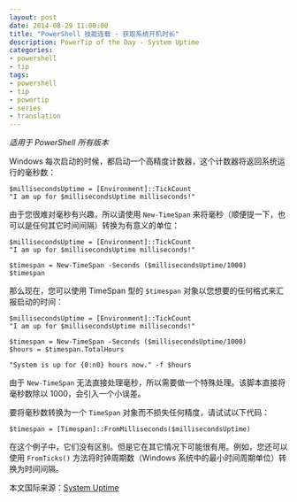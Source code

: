 ```yaml
---
layout: post
date: 2014-08-29 11:00:00
title: "PowerShell 技能连载 - 获取系统开机时长"
description: PowerTip of the Day - System Uptime
categories:
- powershell
- tip
tags:
- powershell
- tip
- powertip
- series
- translation
---
```

_适用于 PowerShell 所有版本_

Windows 每次启动的时候，都启动一个高精度计数器，这个计数器将返回系统运行的毫秒数：

    $millisecondsUptime = [Environment]::TickCount
    "I am up for $millisecondsUptime milliseconds!"

由于您很难对毫秒有兴趣，所以请使用 `New-TimeSpan` 来将毫秒（顺便提一下，也可以是任何其它时间间隔）转换为有意义的单位：

    $millisecondsUptime = [Environment]::TickCount
    "I am up for $millisecondsUptime milliseconds!"
    
    $timespan = New-TimeSpan -Seconds ($millisecondsUptime/1000)
    $timespan

那么现在，您可以使用 TimeSpan 型的 `$timespan` 对象以您想要的任何格式来汇报启动的时间：

    $millisecondsUptime = [Environment]::TickCount
    "I am up for $millisecondsUptime milliseconds!"
    
    $timespan = New-TimeSpan -Seconds ($millisecondsUptime/1000)
    $hours = $timespan.TotalHours
    
    "System is up for {0:n0} hours now." -f $hours

由于 `New-TimeSpan` 无法直接处理毫秒，所以需要做一个特殊处理。该脚本直接将毫秒数除以 1000，会引入一个小误差。

要将毫秒数转换为一个 `TimeSpan` 对象而不损失任何精度，请试试以下代码：

    $timespan = [Timespan]::FromMilliseconds($millisecondsUptime)

在这个例子中，它们没有区别。但是它在其它情况下可能很有用。例如，您还可以使用 `FromTicks()` 方法将时钟周期数（Windows 系统中的最小时间周期单位）转换为时间间隔。

<!--more-->
本文国际来源：[System Uptime](http://community.idera.com/powershell/powertips/b/tips/posts/system-uptime)
